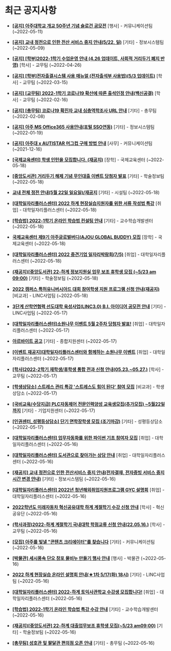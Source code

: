 # 최근 공지사항

* **[[공지] 아주대학교 개교 50주년 기념 슬로건 공모전](http://ajou.ac.kr/kr/ajou/notice.do?mode=view&amp;articleNo=197550&amp;article.offset=0&amp;articleLimit=30)**
 [행사] - 커뮤니케이션팀 (~2022-05-11)

* **[[공지] 교내 정전으로 인한 전산 서비스 중지 안내(5/22, 일)](http://ajou.ac.kr/kr/ajou/notice.do?mode=view&amp;articleNo=197459&amp;article.offset=0&amp;articleLimit=30)**
 [기타] - 정보시스템팀 (~2022-05-09)

* **[[공지] [학부]2022-1학기 수업운영 안내 (4.26 업데이트, 사회적 거리두기 폐지 반영)](http://ajou.ac.kr/kr/ajou/notice.do?mode=view&amp;articleNo=196998&amp;article.offset=0&amp;articleLimit=30)**
 [학사] - 교무팀 (~2022-04-26)

* **[[공지] [학부]전자출결시스템 사용 매뉴얼 (전자출석부 사용법)(5/3 업데이트)](http://ajou.ac.kr/kr/ajou/notice.do?mode=view&amp;articleNo=192571&amp;article.offset=0&amp;articleLimit=30)**
 [학사] - 교무팀 (~2022-03-15)

* **[[공지] [교무팀] 2022-1학기 코로나19 확산에 따른 출석인정 안내(백신공결)](http://ajou.ac.kr/kr/ajou/notice.do?mode=view&amp;articleNo=180913&amp;article.offset=0&amp;articleLimit=30)**
 [학사] - 교무팀 (~2022-02-16)

* **[[공지] [총무팀] 코로나19 확진자 교내 심층역학조사 URL 안내](http://ajou.ac.kr/kr/ajou/notice.do?mode=view&amp;articleNo=180493&amp;article.offset=0&amp;articleLimit=30)**
 [기타] - 총무팀 (~2022-02-08)

* **[[공지] 아주 MS Office365 사용안내(포털 SSO연동)](http://ajou.ac.kr/kr/ajou/notice.do?mode=view&amp;articleNo=179802&amp;article.offset=0&amp;articleLimit=30)**
 [기타] - 정보시스템팀 (~2022-01-19)

* **[[공지] 아주대 x AUTISTAR 머그컵 구매 방법 안내](http://ajou.ac.kr/kr/ajou/notice.do?mode=view&amp;articleNo=147976&amp;article.offset=0&amp;articleLimit=30)**
 [사무] - 커뮤니케이션팀 (~2021-12-16)

* **[[국제교육센터] 학생 인턴을 모집합니다. (재공지)](http://ajou.ac.kr/kr/ajou/notice.do?mode=view&amp;articleNo=197973&amp;article.offset=0&amp;articleLimit=30)**
 [장학] - 국제교육센터 (~2022-05-18)

* **[[중앙도서관] 거리두기 해제 기념 무인대출 이벤트 당첨자 발표](http://ajou.ac.kr/kr/ajou/notice.do?mode=view&amp;articleNo=197969&amp;article.offset=0&amp;articleLimit=30)**
 [기타] - 학술정보팀 (~2022-05-18)

* **[교내 전체 정전 안내(5월 22일 일요일)/재공지](http://ajou.ac.kr/kr/ajou/notice.do?mode=view&amp;articleNo=197949&amp;article.offset=0&amp;articleLimit=30)**
 [기타] - 시설팀 (~2022-05-18)

* **[[대학일자리플러스센터] 2022 하계 현장실습지원자를 위한 서류 작성법 특강](http://ajou.ac.kr/kr/ajou/notice.do?mode=view&amp;articleNo=197947&amp;article.offset=0&amp;articleLimit=30)**
 [취업] - 대학일자리플러스센터 (~2022-05-18)

* **[[학습법] 2022-1학기 온라인 학습법 컨설팅 안내](http://ajou.ac.kr/kr/ajou/notice.do?mode=view&amp;articleNo=197944&amp;article.offset=0&amp;articleLimit=30)**
 [기타] - 교수학습개발센터 (~2022-05-18)

* **[국제교육센터 제9기 아주글로벌버디(AJOU GLOBAL BUDDY) 모집](http://ajou.ac.kr/kr/ajou/notice.do?mode=view&amp;articleNo=197934&amp;article.offset=0&amp;articleLimit=30)**
 [장학] - 국제교육센터 (~2022-05-18)

* **[[대학일자리플러스센터] 2022 중견기업 일자리박람회(7/5)](http://ajou.ac.kr/kr/ajou/notice.do?mode=view&amp;articleNo=197929&amp;article.offset=0&amp;articleLimit=30)**
 [취업] - 대학일자리플러스센터 (~2022-05-18)

* **[(재공지)[중앙도서관] 22-하계 정보지원실 업무 보조 휴학생 모집 (~5/23 am 09:00)](http://ajou.ac.kr/kr/ajou/notice.do?mode=view&amp;articleNo=197926&amp;article.offset=0&amp;articleLimit=30)**
 [기타] - 학술정보팀 (~2022-05-18)

* **[2022 캠퍼스 특허유니버시아드 대회 참여학생 지원 프로그램 신청 안내(재공지)](http://ajou.ac.kr/kr/ajou/notice.do?mode=view&amp;articleNo=197925&amp;article.offset=0&amp;articleLimit=30)**
 [비교과] - LINC사업팀 (~2022-05-18)

* **[3단계 산학연협력 선도대학 육성사업(LINC3.0) B.I. 아이디어 공모전 안내](http://ajou.ac.kr/kr/ajou/notice.do?mode=view&amp;articleNo=197918&amp;article.offset=0&amp;articleLimit=30)**
 [기타] - LINC사업팀 (~2022-05-17)

* **[[대학일자리플러스센터]소원나무 이벤트 5월 2주차 당첨자 발표!](http://ajou.ac.kr/kr/ajou/notice.do?mode=view&amp;articleNo=197748&amp;article.offset=0&amp;articleLimit=30)**
 [취업] - 대학일자리플러스센터 (~2022-05-17)

* **[아르바이트 공고](http://ajou.ac.kr/kr/ajou/notice.do?mode=view&amp;articleNo=197747&amp;article.offset=0&amp;articleLimit=30)**
 [기타] - 종합지원센터 (~2022-05-17)

* **[[이벤트 재공지]대학일자리플러스센터와 함께하는 소원나무 이벤트](http://ajou.ac.kr/kr/ajou/notice.do?mode=view&amp;articleNo=197746&amp;article.offset=0&amp;articleLimit=30)**
 [취업] - 대학일자리플러스센터 (~2022-05-17)

* **[[학사]2022-2학기 재학생/휴학생 통합 전과 신청 안내(05.23.~05.27.)](http://ajou.ac.kr/kr/ajou/notice.do?mode=view&amp;articleNo=197731&amp;article.offset=0&amp;articleLimit=30)**
 [학사] - 교무팀 (~2022-05-17)

* **[[학생상담소] 스트레스 관리 특강 &#x27;스트레스도 힘이 된다&#x27; 참여 모집](http://ajou.ac.kr/kr/ajou/notice.do?mode=view&amp;articleNo=197725&amp;article.offset=0&amp;articleLimit=30)**
 [비교과] - 학생상담소 (~2022-05-17)

* **[[국비교육/수당지급] PLC자동제어 전문인력양성 교육생모집(추가모집) ~5월22일까지](http://ajou.ac.kr/kr/ajou/notice.do?mode=view&amp;articleNo=197724&amp;article.offset=0&amp;articleLimit=30)**
 [기타] - 기업지원센터 (~2022-05-17)

* **[[인권센터_성평등상담소] 단기 면학장학생 모집 (조기마감)](http://ajou.ac.kr/kr/ajou/notice.do?mode=view&amp;articleNo=197723&amp;article.offset=0&amp;articleLimit=30)**
 [기타] - 성평등상담소 (~2022-05-17)

* **[[대학일자리플러스센터] 업무자동화를 위한 파이썬 기초 참여자 모집](http://ajou.ac.kr/kr/ajou/notice.do?mode=view&amp;articleNo=197720&amp;article.offset=0&amp;articleLimit=30)**
 [취업] - 대학일자리플러스센터 (~2022-05-16)

* **[[대학일자리플러스센터] 도서관으로 찾아가는 상담 안내](http://ajou.ac.kr/kr/ajou/notice.do?mode=view&amp;articleNo=197719&amp;article.offset=0&amp;articleLimit=30)**
 [취업] - 대학일자리플러스센터 (~2022-05-16)

* **[[재공지] 교내 정전으로 인한 전산서비스 중지 안내(전자결재, 전자증빙 서비스 중지 시간 변경 안내)](http://ajou.ac.kr/kr/ajou/notice.do?mode=view&amp;articleNo=197712&amp;article.offset=0&amp;articleLimit=30)**
 [기타] - 정보시스템팀 (~2022-05-16)

* **[[대학일자리플러스센터] 2022년 청년해외취업지원프로그램 GYC 설명회](http://ajou.ac.kr/kr/ajou/notice.do?mode=view&amp;articleNo=197707&amp;article.offset=0&amp;articleLimit=30)**
 [취업] - 대학일자리플러스센터 (~2022-05-16)

* **[2022학년도 미래자동차 혁신공유대학 하계 계절학기 수강 신청 안내](http://ajou.ac.kr/kr/ajou/notice.do?mode=view&amp;articleNo=197706&amp;article.offset=0&amp;articleLimit=30)**
 [학사] - 혁신공유단 (~2022-05-16)

* **[(학사과정)2022-하계 계절학기 국내대학 학점교류 신청 안내(22.05.16.)](http://ajou.ac.kr/kr/ajou/notice.do?mode=view&amp;articleNo=197705&amp;article.offset=0&amp;articleLimit=30)**
 [학사] - 교무팀 (~2022-05-16)

* **[[모집] 아주를 빛낼 &quot;콘텐츠 크리에이터&quot;를 찾습니다](http://ajou.ac.kr/kr/ajou/notice.do?mode=view&amp;articleNo=197704&amp;article.offset=0&amp;articleLimit=30)**
 [기타] - 커뮤니케이션팀 (~2022-05-16)

* **[[박물관] 세시풍속 단오 창포 물비누 만들기 행사 안내](http://ajou.ac.kr/kr/ajou/notice.do?mode=view&amp;articleNo=197702&amp;article.offset=0&amp;articleLimit=30)**
 [행사] - 박물관 (~2022-05-16)

* **[2022 하계 현장실습 온라인 설명회 안내(★1차 5/17(화) 18시)](http://ajou.ac.kr/kr/ajou/notice.do?mode=view&amp;articleNo=197700&amp;article.offset=0&amp;articleLimit=30)**
 [기타] - LINC사업팀 (~2022-05-16)

* **[[대학일자리플러스센터] 2022-하계 토익사관학교 수강생 모집합니다!](http://ajou.ac.kr/kr/ajou/notice.do?mode=view&amp;articleNo=197698&amp;article.offset=0&amp;articleLimit=30)**
 [취업] - 대학일자리플러스센터 (~2022-05-16)

* **[[학습법] 2022-1학기 온라인 학습법 특강 수강 안내](http://ajou.ac.kr/kr/ajou/notice.do?mode=view&amp;articleNo=197695&amp;article.offset=0&amp;articleLimit=30)**
 [기타] - 교수학습개발센터 (~2022-05-16)

* **[(재공지)[중앙도서관] 22-하계 대출업무보조 휴학생 모집(~5/23 am09:00)](http://ajou.ac.kr/kr/ajou/notice.do?mode=view&amp;articleNo=197685&amp;article.offset=0&amp;articleLimit=30)**
 [기타] - 학술정보팀 (~2022-05-16)

* **[[총무팀] 성호관 및 팔달관 편의점 오픈 안내](http://ajou.ac.kr/kr/ajou/notice.do?mode=view&amp;articleNo=197684&amp;article.offset=0&amp;articleLimit=30)**
 [기타] - 총무팀 (~2022-05-16)

